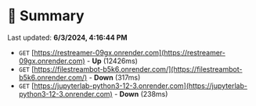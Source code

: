 # 📖 Summary
Last updated: **6/3/2024, 4:16:44 PM**

- `GET` [https://restreamer-09gx.onrender.com](https://restreamer-09gx.onrender.com) - **Up** (12426ms)
- `GET` [https://filestreambot-b5k6.onrender.com/](https://filestreambot-b5k6.onrender.com/) - **Down** (317ms)
- `GET` [https://jupyterlab-python3-12-3.onrender.com](https://jupyterlab-python3-12-3.onrender.com) - **Down** (238ms)
